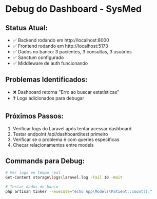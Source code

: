 # Debug do Dashboard - SysMed

## Status Atual:

-   ✅ Backend rodando em http://localhost:8000
-   ✅ Frontend rodando em http://localhost:5173
-   ✅ Dados no banco: 3 pacientes, 3 consultas, 3 usuários
-   ✅ Sanctum configurado
-   ✅ Middleware de auth funcionando

## Problemas Identificados:

-   ❌ Dashboard retorna "Erro ao buscar estatísticas"
-   ❓ Logs adicionados para debugar

## Próximos Passos:

1. Verificar logs do Laravel após tentar acessar dashboard
2. Testar endpoint /api/dashboard/test primeiro
3. Verificar se o problema é com queries específicas
4. Checar relacionamentos entre models

## Commands para Debug:

```bash
# Ver logs em tempo real
Get-Content storage\logs\laravel.log -Tail 10 -Wait

# Testar dados do banco
php artisan tinker --execute="echo App\Models\Patient::count();"
```
